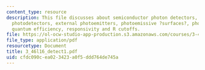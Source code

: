 ```yaml
---
content_type: resource
description: This file discusses about semiconductor photon detectors, attributes,
  photodetectors, external photoemitters, photoemissive ?surfaces?, photomultipliers,
  quantum efficiency, responsivity and R cutoffs.
file: https://ol-ocw-studio-app-production.s3.amazonaws.com/courses/3-46-photonic-materials-and-devices-spring-2006/cfdc090cea023423a0f5ddd764de745a_3_46l16_detect1.pdf
file_type: application/pdf
resourcetype: Document
title: 3_46l16_detect1.pdf
uid: cfdc090c-ea02-3423-a0f5-ddd764de745a
---
```


